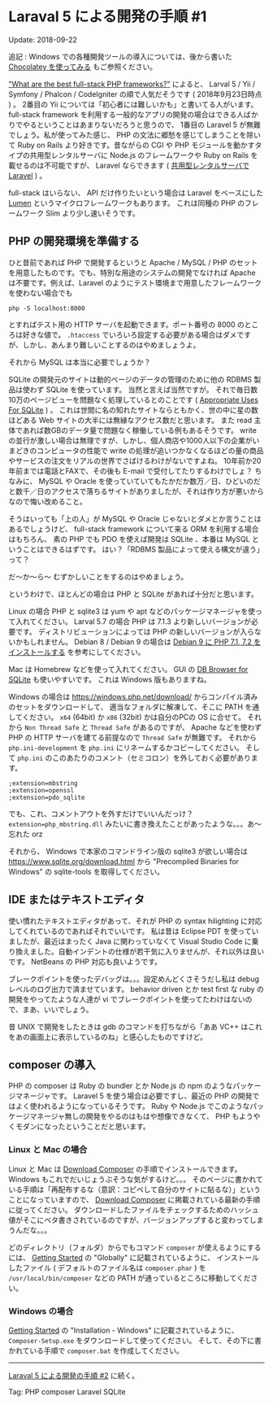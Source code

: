 Laraval 5 による開発の手順 #1
=====

Update: 2018-09-22


追記 : Windows での各種開発ツールの導入については、後から書いた [Chocolatey を使ってみる](chocolatey.html) もご参照ください。

["What are the best full-stack PHP frameworks?"](https://www.slant.co/topics/2804/~best-full-stack-php-frameworks)
によると、 Larval 5 / Yii / Symfony / Phalcon / CodeIgniter の順で人気だそうです ( 2018年9月23日時点 ) 。 2番目の Yii については「初心者には難しいかも」と書いてる人がいます。 full-stack framework を利用する一般的なアプリの開発の場合はできる人ばかりでやるということはあまりないだろうと思うので、 1番目の Laravel 5 が無難でしょう。私が使ってみた感じ、 PHP の文法に郷愁を感じてしまうことを除いて Ruby on Rails より好きです。昔ながらの CGI や PHP モジュールを動かすタイプの共用型レンタルサーバに Node.js のフレームワークや Ruby on Rails を載せるのは不可能ですが、 Laravel ならできます ( [共用型レンタルサーバで Laravel](laravelonsharedserver.html) ) 。

full-stack はいらない、 API だけ作りたいという場合は Laravel をベースにした
[Lumen](https://lumen.laravel.com) というマイクロフレームワークもあります。
これは同種の PHP のフレームワーク Slim より少し速いそうです。

## PHP の開発環境を準備する

ひと昔前であれば PHP で開発するというと Apache / MySQL / PHP のセットを用意したものです。でも、特別な用途のシステムの開発でなければ Apache は不要です。例えば、Laravel のようにテスト環境まで用意したフレームワークを使わない場合でも

```
php -S localhost:8000
```

とすればテスト用の HTTP サーバを起動できます。ポート番号の 8000 のところは好きな値で。
``.htaccess`` でいろいろ設定する必要がある場合はダメですが、しかし、あんまり難しいことするのはやめましょうよ。

それから MySQL は本当に必要でしょうか？

SQLite の開発元のサイトは動的ページのデータの管理のために他の RDBMS 製品は使わず SQLite を使っています。
当然と言えば当然ですが。
それで毎日数10万のページビューを問題なく処理しているとのことです
( [Appropriate Uses For SQLite](https://www.sqlite.org/whentouse.html) ) 。
これは世間に名の知れたサイトならともかく、世の中に星の数ほどある Web サイトの大半には無縁なアクセス数だと思います。
また read 主体であれば数GBのデータ量で問題なく稼働している例もあるそうです。
write の並行が激しい場合は無理ですが、しかし、個人商店や1000人以下の企業がいまどきのコンピュータの性能で write の処理が追いつかなくなるほどの量の商品やサービスの注文をリアルの世界でさばけるわけがないですよね。
10年前か20年前までは電話とFAXで、その後も E-mail で受付してたりするわけでしょ？
ちなみに、 MySQL や Oracle を使っていていてもたかだか数万／日、ひどいのだと数千／日のアクセスで落ちるサイトがありましたが、それは作り方が悪いからなので悔い改めること。

そうはいっても「上の人」が MySQL や Oracle じゃないとダメとか言うことはあるでしょうけど、
full-stack framework について来る ORM を利用する場合はもちろん、
素の PHP でも PDO を使えば開発は SQLite 、本番は MySQL ということはできるはずです。
はい？「RDBMS 製品によって使える構文が違う」って？

だ〜か〜ら〜 むずかしいことをするのはやめましょう。

というわけで、ほとんどの場合は PHP と SQLite があれば十分だと思います。

Linux の場合 PHP と sqlite3 は yum や apt などのパッケージマネージャを使って入れてください。
Larval 5.7 の場合 PHP は 7.1.3 より新しいバージョンが必要です。
ディストリビューションによっては PHP の新しいバージョンが入らないかもしれません。
Debian 8 / Debian 9 の場合は [Debian 9 に PHP 7.1, 7.2 をインストールする](debian9php7_1.html) を参考にしてください。

Mac は Homebrew などを使って入れてください。
GUI の [DB Browser for SQLite](http://sqlitebrowser.org) も使いやすいです。
これは Windows 版もありますね。

Windows の場合は https://windows.php.net/download/ からコンパイル済みのセットをダウンロードして、
適当なフォルダに解凍して、そこに PATH を通してください。
``x64`` (64bit) か ``x86`` (32bit) かは自分のPCの OS に合せて。
それから ``Non Thread Safe`` と ``Thread Safe`` があるのですが、
Apache などを使わず PHP の HTTP サーバを建てる前提なので ``Thread Safe`` が無難です。
それから ``php.ini-development`` を ``php.ini`` にリネームするかコピーしてください。
そして ``php.ini`` のこのあたりのコメント（セミコロン）を外しておく必要があります。

```
;extension=mbstring
;extension=openssl
;extension=pdo_sqlite
```

でも、これ、コメントアウトを外すだけでいいんだっけ？
``extension=php_mbstring.dll`` みたいに書き換えたことがあったような。。。あ〜 忘れた orz

それから、 Windows で本家のコマンドライン版の sqlite3 が欲しい場合は
https://www.sqlite.org/download.html から
"Precompiled Binaries for Windows" の sqlite-tools を取得してください。
## IDE またはテキストエディタ

使い慣れたテキストエディタがあって、それが PHP の syntax hilighting に対応してくれているのであればそれでいいです。
私は昔は Eclipse PDT を使っていましたが、最近はまったく Java に関わっていなくて
Visual Studio Code に乗り換えました。自動インデントの仕様が若干気に入りませんが、それ以外は良いです。
NetBeans の PHP 対応も良いようです。

ブレークポイントを使ったデバッグは。。。設定めんどくさそうだし私は debug レベルのログ出力で済ませています。
behavior driven とか test first な ruby の開発をやってたような人達が
vi でブレークポイントを使ってたわけはないので、まあ、いいでしょう。

昔 UNIX で開発をしたときは gdb のコマンドを打ちながら「ああ VC++ はこれをあの画面上に表示しているのね」と感心したものですけど。

## composer の導入

PHP の composer は Ruby の bundler とか Node.js の npm のようなパッケージマネージャです。
Laravel 5 を使う場合は必要ですし、最近の PHP の開発ではよく使われるようになっているそうです。
Ruby や Node.js でこのようなパッケージマネージャ無しの開発をやるのはもはや想像できなくて、
PHP もようやくモダンになったということだと思います。

### Linux と Mac の場合

Linux と Mac は [Download Composer](https://getcomposer.org/download/)
の手順でインストールできます。
Windows もこれでだいじょうぶそうな気がするけど。。。
そのページに書かれている手順は「再配布するな（意訳：コピペして自分のサイトに貼るな）」ということになっていますので、
[Download Composer](https://getcomposer.org/download/)
に掲載されている最新の手順に従ってください。
ダウンロードしたファイルをチェックするためのハッシュ値がそこにベタ書きされているのですが、バージョンアップすると変わってしまうんだな。。。

どのディレクトリ（フォルダ）からでもコマンド ``composer`` が使えるようにするには、
[Getting Started](https://getcomposer.org/doc/00-intro.md)
の "Globally" に記載されているように、
インストールしたファイル ( デフォルトのファイル名は ``composer.phar`` ) を
``/usr/local/bin/composer`` などの PATH が通っているところに移動してください。
### Windows の場合

[Getting Started](https://getcomposer.org/doc/00-intro.md)
の "Installation - Windows" に記載されているように、
``Composer-Setup.exe`` をダウンロードして使ってください。
そして、その下に書かれている手順で ``composer.bat`` を作成してください。

----

[Laraval 5 による開発の手順 #2](startlaravel2.html) に続く。

Tag: PHP composer Laravel SQLite
